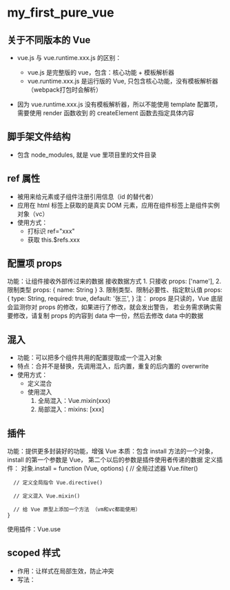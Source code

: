 # my_first_pure_vue

## 关于不同版本的 Vue
* vue.js 与 vue.runtime.xxx.js 的区别：
  * vue.js 是完整版的 vue，包含：核心功能 + 模板解析器
  * vue.runtime.xxx.js 是运行版的 Vue, 只包含核心功能，没有模板解析器（webpack打包时会解析）

* 因为 vue.runtime.xxx.js 没有模板解析器，所以不能使用 template 配置项，需要使用 render 函数收到
  的 createElement 函数去指定具体内容

## 脚手架文件结构
* 包含 node_modules, 就是 vue 里项目里的文件目录

## ref 属性
* 被用来给元素或子组件注册引用信息（id 的替代者）
* 应用在 html 标签上获取的是真实 DOM 元素，应用在组件标签上是组件实例对象（vc）
* 使用方式：
  * 打标识 ref="xxx"
  * 获取 this.$refs.xxx


## 配置项 props
  功能：让组件接收外部传过来的数据
  接收数据方式
    1. 只接收
      props: ['name'],
    2. 限制类型
      props: {
        name: String
      }
    3. 限制类型、限制必要性、指定默认值
      props: {
        type: String,
        required: true,
        default: '张三',
      }
  注： props 是只读的，Vue 底层会监测你对 props 的修改，如果进行了修改，就会发出警告，
    若业务需求确实需要修改，请复制 props 的内容到 data 中一份，然后去修改 data 中的数据

## 混入
* 功能：可以把多个组件共用的配置提取成一个混入对象
* 特点：合并不是替换，先调用混入，后内置，重复的后内置的 overwrite
* 使用方式：
  * 定义混合
  * 使用混入
    1. 全局混入：Vue.mixin(xxx)
    2. 局部混入：mixins: [xxx]

## 插件
  功能：提供更多封装好的功能，增强 Vue
  本质：包含 install 方法的一个对象，install 的第一个参数是 Vue， 第二个以后的参数是插件使用者传递的数据
  定义插件：
    对象.install = function (Vue, options) {
      // 全局过滤器 Vue.filter()

      // 定义全局指令 Vue.directive()
    
      // 定义混入 Vue.mixin()
    
      // 给 Vue 原型上添加一个方法 （vm和vc都能使用）
    }
  使用插件：Vue.use

## scoped 样式
* 作用：让样式在局部生效，防止冲突
* 写法：<style scoped>

## 组件化编码流程

1. 拆分静态组件（ui）：组件要按照 功能点 拆分，命名不要与 html 元素冲突（header、head)
2. 实现动态组件（逻辑）：考虑好数据的存放位置，数据是一个组件在用，还是一些组件在用
   * 一个组件在用：放在组件自身即可
   * 一些组件在用：放在他们共同的父组件上（状态提升）—— 这个之后废弃，直接用页面通信方式
3. 实现交互：从绑定事件开始

注： v-model 绑定的值不能是 props 传过来的值，因为 props 值是只读的，不允许修改，props 传过来的若是对象类型的值，修改对象中的属性 Vue 不会报错，但不推荐这样做

## webStorage

1. 存储内容大小一般支持 5 MB 左右（不同浏览器有差异）
2. 浏览器通过 window.sessionStorage 和 Window.localStorage 属性来实现本地存储机制
3. SessionStorage 存储内容随浏览器窗口关闭而消失，类似 内存；LocalStorage 存储内容，需手动清空缓存才会消失，是存在硬盘里了
4. JSON.parse(null) 结果依然是 null

## 组件的自定义事件

1. 一种组件间通信的方式，适用于 ： 子组件 => 父组件
2. 使用场景：A 是父组件，B 是子组件，B 想给 A 传数据，就要在 A 中给 B 绑定自定义事件（事件的回调在 A 中）
3. 绑定自定义事件：

```javascript
// 方式一
<Demo @atguigu="test" /> 或 <Demo v-on:atguigu="test" />
// 方式二
mounted() {
  this.$refs.xxx.$on('atguigu', this.test); // 第二个参数是绑定的事件函数，这个方法更灵活，用于不需要立即绑定组件自定义事件
// 注意：方式二绑定自定义事件时，需考虑 this 的指向：1. 回调配置在 methods 中；2. 用箭头函数，否则this指向为子组件
}
```

4. 触发自定义事件： ```this.$emit('atguigu', data)```
5. 解绑自定义事件：```this.$off('atguigu')```
6. 组件上也可以绑定原生 DOM 事件，需要使用 native 修饰符

## 优秀的组件间通信方式一：全局事件总线 (GlobalEventBus)

* 可实现任意组件间通信
* 安装全局事件总线

```js
new Vue({
 	……
  beforeCreate() {
  	Vue.prototype.$eventBus = this; // 注册全局事件总线，$eventBus 指向的就是当前应用的 vm
	}
})
```

* 使用全局事件总线
  * 接收数据：```this.$eventBus.$on('eventName', this.method);```
  * 提供数据：```this.$eventBus.$emit('eventName', data);```
* 注：最 beforeDestroy() 钩子中，用 $off 去解绑 注册事件的组件所注册绑定的事件（不然 eventBus 身上东西会太多）
* 仅父子传递是不需要用这个的f





